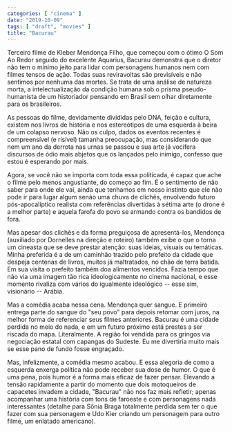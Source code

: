 ```yaml
---
categories: [ "cinema" ]
date: "2019-10-09"
tags: [ "draft", "movies" ]
title: "Bacurau"
---
```

Terceiro filme de Kleber Mendonça Filho, que começou com o ótimo
O Som Ao Redor seguido do excelente Aquarius, Bacurau demonstra que o
diretor não tem o mínimo jeito para lidar com personagens humanos nem
com filmes tensos de ação. Todas suas reviravoltas são previsíveis
e não sentimos por nenhuma das mortes. Se trata de uma análise
de natureza morta, a intelectualização da condição humana sob o
prisma pseudo-humanista de um historiador pensando em Brasil sem olhar
diretamente para os brasileiros.

As pessoas do filme, devidamente divididas pelo DNA, feição e cultura,
existem nos livros de história e nos estereótipos de uma esquerda à
beira de um colapso nervoso. Não os culpo, dados os eventos recentes
é compreensível (e risível) tamanha preocupação, mas considerando
que nem um ano da derrota nas urnas se passou e sua arte já vocifera
discursos de ódio mais abjetos que os lançados pelo inimigo, confesso
que estou é esperando por mais.

Agora, se você não se importa com toda essa politicada, é capaz que
ache o filme pelo menos angustiante, do começo ao fim. É o sentimento
de não saber para onde ele vai, ainda que tenhamos em nosso instinto
que ele não pode ir para lugar algum senão uma chuva de clichês,
envolvendo futuro pós-apocalíptico realista com referências divertidas
à sétima arte (o drone é a melhor parte) e aquela farofa do povo se
armando contra os bandidos de fora.

Mas apesar dos clichês e da forma preguiçosa de apresentá-los,
Mendonça (auxiliado por Dornelles na direção e roteiro) também exibe
o que o torna um cineasta que se deve prestar atenção: suas ideias,
visuais ou temáticas. Minha preferida é a de um caminhão trazido pelo
prefeito da cidade que despeja centenas de livros, muitos já maltratados,
no chão de terra batida. Em sua visita o prefeito também doa alimentos
vencidos. Fazia tempo que não via uma imagem tão rica ideologicamente
no cinema nacional, e esse momento rivaliza com vários do igualmente
ideológico -- esse sim, visionário -- Arábia.

Mas a comédia acaba nessa cena. Mendonça quer sangue. E primeiro
entrega parte do sangue do "seu povo" para depois retomar com juros,
na melhor forma de referenciar seus filmes anteriores. Bacurau é uma
cidade perdida no meio do nada, e em um futuro próximo está prestes a
ser riscada do mapa. Literalmente. A região foi vendida para os gringos
via negociação estatal com capangas do Sudeste. Eu me divertiria muito
mais se esse pano de fundo fosse engraçado.

Mas, infelizmente, a comédia mesmo acabou. E essa alegoria de como a
esquerda enxerga política não pode receber sua dose de humor. O que é
uma pena, pois humor é a forma mais eficaz de fazer pensar. Elevando a
tensão rapidamente a partir do momento que dois motoqueiros de capacetes
invadem a cidade, "Bacurau" não nos faz mais refletir; apenas acompanhar
uma história com tons de faroeste e com personagens nada interessantes
(detalhe para Sônia Braga totalmente perdida sem ter o que fazer com
sua personagem e Udo Kier criando um personagem para outro filme, um
enlatado americano).
